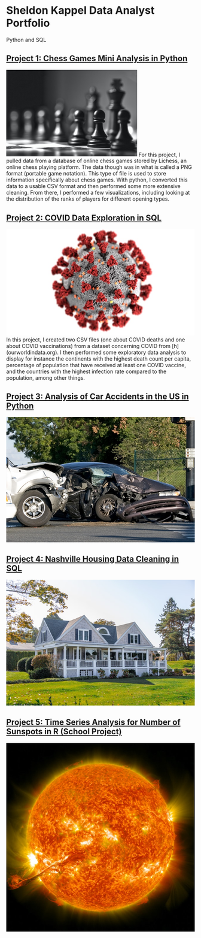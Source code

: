 # Sheldon Kappel Data Analyst Portfolio

Python and SQL

## [Project 1: Chess Games Mini Analysis in Python](https://github.com/sheldonkappel/chess_mini_analysis)
<img src = "images/chess.jpg" alt = "" width = "350" height = "231.5">
For this project, I pulled data from a database of online chess games stored by Lichess, an online chess playing platform. The data though was in what is called a PNG format (portable game notation). This type of file is used to store information specifically about chess games. With python, I converted this data to a usable CSV format and then performed some more extensive cleaning. From there, I performed a few visualizations, including looking at the distribution of the ranks of players  for different opening types.

## [Project 2: COVID Data Exploration in SQL](https://github.com/sheldonkappel/COVID_data_exploration)
<img src = "images/covid_stock_photo.jpg" alt = "">
In this project, I created two CSV files (one about COVID deaths and one about COVID vaccinations) from a dataset concerning COVID from [h](ourworldindata.org). I then performed some exploratory data analysis to display for instance the continents with the highest death count per capita, percentage of population that have received at least one COVID vaccine, and the countries with the highest infection rate compared to the population, among other things.

## [Project 3: Analysis of Car Accidents in the US in Python](https://github.com/sheldonkappel/us_car_accidents_mini_analysis)

<img src = "images/car_accident.jpg" alt = "">

## [Project 4: Nashville Housing Data Cleaning in SQL](https://github.com/sheldonkappel/nashville_housing_data_cleaning/tree/main)

<img src = "images/house_photo.jpg" alt = "">

## [Project 5: Time Series Analysis for Number of Sunspots in R (School Project)](https://github.com/sheldonkappel/sunspots_time_series_analysis)

<img src = "images/nasa-JHyiw_dpALk-unsplash.jpg" alt = "">
